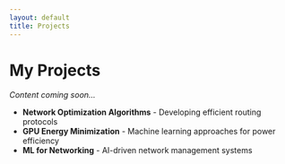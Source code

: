 ```yaml
---
layout: default
title: Projects
---
```


# My Projects

*Content coming soon...*

- **Network Optimization Algorithms** - Developing efficient routing protocols
- **GPU Energy Minimization** - Machine learning approaches for power efficiency
- **ML for Networking** - AI-driven network management systems
